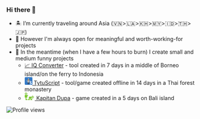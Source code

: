 ### Hi there 👋
- 🏝️ I’m currently traveling around Asia (🇻🇳>🇱🇦>🇰🇭>🇲🇾>🇮🇩>🇹🇭>🇯🇵)
- 🌱 However I'm always open for meaningful and worth-working-for projects
- 👾 In the meantime (when I have a few hours to burn) I create small and medium funny projects
  - [📈 IQ Converter](https://github.com/Megaemce/IQ-converter) - tool created in 7 days in a middle of Borneo island/on the ferry to Indonesia
  - [<img width="20px" height="20px" src="https://github.com/Megaemce/TytuScript/blob/master/img/TytuScript_logo.png"></img> TytuScript](https://github.com/Megaemce/TytuScript) - tool/game created offline in 14 days in a Thai forest monastery
  - [<img height="20px" height="16px" src="https://github.com/Megaemce/KapitanDupa/blob/master/images/deactive.svg"></img> Kapitan Dupa](https://github.com/Megaemce/KapitanDupa) - game created in a 5 days on Bali island


![Profile views](https://komarev.com/ghpvc/?username=Megaemce&color=brightgreen&style=flat)  
